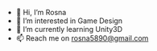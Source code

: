 - 👋 Hi, I’m Rosna
- 👀 I’m interested in Game Design
- 🌱 I’m currently learning Unity3D
- 📫 Reach me on rosna5890@gmail.com

<!---
Rosna5890/Rosna5890 is a ✨ special ✨ repository because its `README.md` (this file) appears on your GitHub profile.
You can click the Preview link to take a look at your changes.
--->
